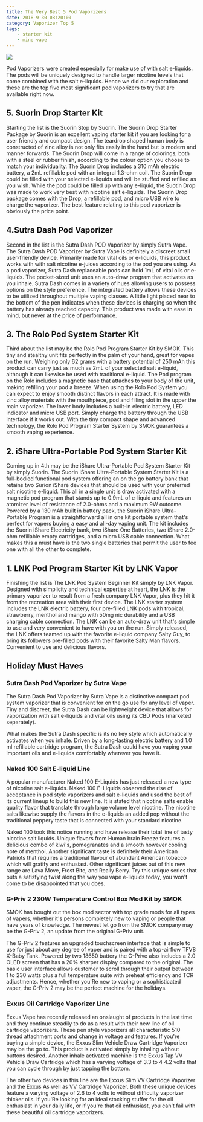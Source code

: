 ```yaml
---
title: The Very Best 5 Pod Vaporizers
date: 2018-9-30 08:20:00
category: Vaporizer Top 5
tags:
	- starter kit
	- mine vape
---
```


![](/images/1.jpg)

Pod Vaporizers were created especially for make use of with salt e-liquids. The pods will be uniquely designed to handle larger nicotine levels that come combined with the salt e-liquids. Hence we did our exploration and these are the top five most significant pod vaporizers to try that are available right now.

<!-- more -->

## 5. Suorin Drop Starter Kit

Starting the list is the Suorin Stop by Suorin. The Suorin Drop Starter Package by Suorin is an excellent vaping starter kit if you are looking for a user friendly and compact design. The teardrop shaped human body is constructed of zinc alloy is not only fits easily in the hand but is modern and manner forwards. The Suorin Drop will come in a range of colorings, both with a steel or rubber finish, according to the colour option you choose to match your individuality. The Suorin Drop includes a 310 mAh electric battery, a 2mL refillable pod with an integral 1.3-ohm coil. The Suorin Drop could be filled with your selected e-liquids and will be stuffed and refilled as you wish. While the pod could be filled up with any e-liquid, the Suotin Drop was made to work very best with nicotine salt e-liquids. The Suorin Drop package comes with the Drop, a refillable pod, and micro USB wire to charge the vaporizer. The best feature relating to this pod vaporizer is obviously the price point.

## 4.Sutra Dash Pod Vaporizer

Second in the list is the Sutra Dash POD Vaporizer by simply Sutra Vape. The Sutra Dash POD Vaporizer by Sutra Vape is definitely a discreet small user-friendly device. Primarily made for vital oils or e-liquids, this product works with with salt nicotine e-juices according to the pod you are using. As a pod vaporizer, Sutra Dash replaceable pods can hold 1mL of vital oils or e-liquids. The pocket-sized unit uses an auto-draw program that activates as you inhale. Sutra Dash comes in a variety of hues allowing users to possess options on the style preference. The integrated battery allows these devices to be utilized throughout multiple vaping classes. A little light placed near to the bottom of the pen indicates when these devices is charging so when the battery has already reached capacity. This product was made with ease in mind, but never at the price of performance.

## 3. The Rolo Pod System Starter Kit

Third about the list may be the Rolo Pod Program Starter Kit by SMOK. This tiny and stealthy unit fits perfectly in the palm of your hand, great for vapes on the run. Weighing only 62 grams with a battery potential of 250 mAh this product can carry just as much as 2mL of your selected salt e-liquid, although it can likewise be used with traditional e-liquid. The Pod program on the Rolo includes a magnetic base that attaches to your body of the unit, making refilling your pod a breeze. When using the Rolo Pod System you can expect to enjoy smooth distinct flavors in each attract. It is made with zinc alloy materials with the mouthpiece, pod and filling slot in the upper the main vaporizer. The lower body includes a built-in electric battery, LED indicator and micro USB port. Simply charge the battery through the USB interface if it works out. With the tiny compact shape and advanced technology, the Rolo Pod Program Starter System by SMOK guarantees a smooth vaping experience.

## 2. iShare Ultra-Portable Pod System Starter Kit

Coming up in 4th may be the iShare Ultra-Portable Pod System Starter Kit by simply Suorin. The Suorin iShare Ultra-Portable System Starter Kit is a full-bodied functional pod system offering an on the go battery bank that retains two Surion iShare devices that should be used with your preferred salt nicotine e-liquid. This all in a single unit is draw activated with a magnetic pod program that stands up to 0.9mL of e-liquid and features an atomizer level of resistance of 2.0-ohms and a maximum 9W outcome. Powered by a 130 mAh built in battery pack, the Suorin iShare Ultra-Portable Program is a straightforward all in one kit portable system that's perfect for vapers buying a easy and all-day vaping unit. The kit includes the Suorin iShare Electricity bank, two iShare One Batteries, two iShare 2.0-ohm refillable empty cartridges, and a micro USB cable connection. What makes this a must have is the two single batteries that permit the user to fee one with all the other to complete.

## 1. LNK Pod Program Starter Kit by LNK Vapor

Finishing the list is The LNK Pod System Beginner Kit simply by LNK Vapor. Designed with simplicity and technical expertise at heart, the LNK is the primary vaporizer to result from a fresh company LNK Vapor, plus they hit it from the recreation area with their first device. The LNK starter system includes the LNK electric battery, four pre-filled LNK pods with tropical, strawberry, menthol and mango with 50mg nic durability and a USB charging cable connection. The LNK can be an auto-draw unit that's simple to use and very convenient to have with you on the run. Simply released, the LNK offers teamed up with the favorite e-liquid company Salty Guy, to bring its followers pre-filled pods with their favorite Salty Man flavors. Convenient to use and delicious flavors.

## Holiday Must Haves

### Sutra Dash Pod Vaporizer by Sutra Vape

The Sutra Dash Pod Vaporizer by Sutra Vape is a distinctive compact pod system vaporizer that is convenient for on the go use for any level of vaper. Tiny and discreet, the Sutra Dash can be lightweight device that allows for vaporization with salt e-liquids and vital oils using its CBD Pods (marketed separately).

What makes the Sutra Dash specific is its no key style which automatically activates when you inhale. Driven by a long-lasting electric battery and 1.0 ml refillable cartridge program, the Sutra Dash could have you vaping your important oils and e-liquids comfortably wherever you have it.

### Naked 100 Salt E-liquid Line

A popular manufacturer Naked 100 E-Liquids has just released a new type of nicotine salt e-liquids. Naked 100 E-Liquids observed the rise of acceptance in pod style vaporizers and salt e-liquids and used the best of its current lineup to build this new line. It is stated that nicotine salts enable quality flavor that translate through large volume level nicotine. The nicotine salts likewise supply the flavors in the e-liquids an added pop without the traditional peppery taste that is connected with your standard nicotine.

Naked 100 took this notice running and have release their total line of tasty nicotine salt liquids. Unique flavors from Human brain Freeze features a delicious combo of kiwi's, pomegranates and a smooth however cooling note of menthol. Another significant taste is definitely their American Patriots that requires a traditional flavour of abundant American tobacco which will gratify and enthusiast. Other significant juices out of this new range are Lava Move, Frost Bite, and Really Berry. Try this unique series that puts a satisfying twist along the way you vape e-liquids today, you won't come to be disappointed that you does.

### G-Priv 2 230W Temperature Control Box Mod Kit by SMOK

SMOK has bought out the box mod sector with top grade mods for all types of vapers, whether it's persons completely new to vaping or people that have years of knowledge. The newest let go from the SMOK company may be the G-Priv 2, an update from the original G-Priv unit.

The G-Priv 2 features an upgraded touchscreen interface that is simple to use for just about any degree of vaper and is paired with a top-airflow TFV8 X-Baby Tank. Powered by two 18650 battery the G-Prive also includes a 2.0 OLED screen that has a 20% sharper display compared to the original. The basic user interface allows customer to scroll through their output between 1 to 230 watts plus a full temperature suite with preheat efficiency and TCR adjustments. Hence, whether you'Re new to vaping or a sophisticated vaper, the G-Priv 2 may be the perfect machine for the holidays.

### Exxus Oil Cartridge Vaporizer Line

Exxus Vape has recently released an onslaught of products in the last time and they continue steadily to do as a result with their new line of oil cartridge vaporizers. These pen style vaporizers all characteristic 510 thread attachment ports and change in voltage and features. If you're buying a simple device, the Exxus Slim Vehicle Draw Cartridge Vaporizer may be the go to. This product is activated simply by inhaling without buttons desired. Another inhale activated machine is the Exxus Tap VV Vehicle Draw Cartridge which has a varying voltage of 3.3 to 4 4.2 volts that you can cycle through by just tapping the bottom.

The other two devices in this line are the Exxus Slim VV Cartridge Vaporizer and the Exxus As well as VV Cartridge Vaporizer. Both these unique devices feature a varying voltage of 2.6 to 4 volts to without difficulty vaporizer thicker oils. If you'Re looking for an ideal stocking stuffer for the oil enthusiast in your daily life, or if you're that oil enthusiast, you can't fail with these beautiful oil cartridge vaporizers.
